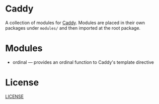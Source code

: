 # Caddy

A collection of modules for [Caddy](https://caddyserver.com). Modules are placed in their own packages under `modules/` and then imported at the root package.

# Modules

- ordinal — provides an ordinal function to Caddy's template directive

# License

[LICENSE](LICENSE)

